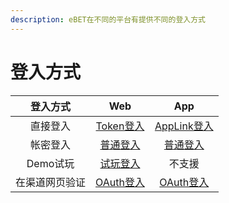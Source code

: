 ```yaml
---
description: eBET在不同的平台有提供不同的登入方式
---
```


# 登入方式

|   登入方式  |             Web             |             App             |
| :-----: | :-------------------------: | :-------------------------: |
|   直接登入  |     [Token登入](token.md)     |   [AppLink登入](applink.md)   |
|   帐密登入  |      [普通登入](normal.md)      |      [普通登入](normal.md)      |
|  Demo试玩 |       [试玩登入](demo.md)       |             不支援             |
| 在渠道网页验证 | [OAuth登入](oauth-deng-ru.md) | [OAuth登入](oauth-deng-ru.md) |
